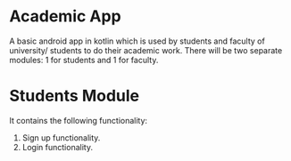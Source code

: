 # Academic App
A basic android app in kotlin which is used by students and faculty of university/ students to do their academic work. 
There will be two separate modules: 1 for students and 1 for faculty.

# Students Module
It contains the following functionality:
1. Sign up functionality.
2. Login functionality.
